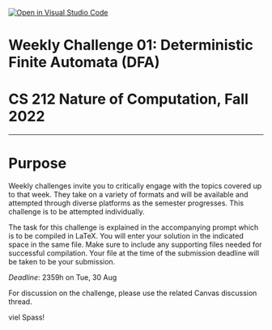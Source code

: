 [![Open in Visual Studio Code](https://classroom.github.com/assets/open-in-vscode-c66648af7eb3fe8bc4f294546bfd86ef473780cde1dea487d3c4ff354943c9ae.svg)](https://classroom.github.com/online_ide?assignment_repo_id=8290638&assignment_repo_type=AssignmentRepo)
# Weekly Challenge 01: Deterministic Finite Automata (DFA)
# CS 212 Nature of Computation, Fall 2022
***

# Purpose

Weekly challenges invite you to critically engage with the topics covered up to that week. They take on a variety of formats and will be available and attempted through diverse platforms as the semester progresses. This challenge is to be attempted individually.

The task for this challenge is explained in the accompanying prompt which is to be compiled in LaTeX. You will enter your solution in the indicated space in the same file. Make sure to include any supporting files needed for successful compilation. Your file at the time of the submission deadline will be taken to be your submission.

_Deadline_: 2359h on Tue, 30 Aug

For discussion on the challenge, please use the related Canvas discussion thread.

viel Spass!
